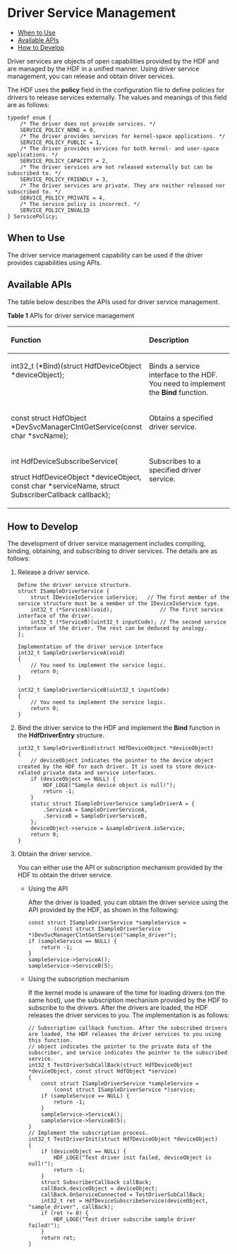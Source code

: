 # Driver Service Management<a name="EN-US_TOPIC_0000001052777057"></a>

-   [When to Use](#section14244270117)
-   [Available APIs](#section1432412561722)
-   [How to Develop](#section393515164416)

Driver services are objects of open capabilities provided by the HDF and are managed by the HDF in a unified manner. Using driver service management, you can release and obtain driver services.

The HDF uses the  **policy**  field in the configuration file to define policies for drivers to release services externally. The values and meanings of this field are as follows:

```
typedef enum {
    /* The driver does not provide services. */
    SERVICE_POLICY_NONE = 0,
    /* The driver provides services for kernel-space applications. */
    SERVICE_POLICY_PUBLIC = 1,
    /* The driver provides services for both kernel- and user-space applications. */
    SERVICE_POLICY_CAPACITY = 2,
    /* The driver services are not released externally but can be subscribed to. */
    SERVICE_POLICY_FRIENDLY = 3,
    /* The driver services are private. They are neither released nor subscribed to. */
    SERVICE_POLICY_PRIVATE = 4,
    /* The service policy is incorrect. */
    SERVICE_POLICY_INVALID
} ServicePolicy;
```

## When to Use<a name="section14244270117"></a>

The driver service management capability can be used if the driver provides capabilities using APIs.

## Available APIs<a name="section1432412561722"></a>

The table below describes the APIs used for driver service management.

**Table  1**  APIs for driver service management

<a name="table8431122013592"></a>
<table><thead align="left"><tr id="row13431820135919"><th class="cellrowborder" valign="top" width="50%" id="mcps1.2.3.1.1"><p id="p1670132714592"><a name="p1670132714592"></a><a name="p1670132714592"></a><strong id="b12478202911367"><a name="b12478202911367"></a><a name="b12478202911367"></a>Function</strong></p>
</th>
<th class="cellrowborder" valign="top" width="50%" id="mcps1.2.3.1.2"><p id="p770172785910"><a name="p770172785910"></a><a name="p770172785910"></a><strong id="b134538148443950"><a name="b134538148443950"></a><a name="b134538148443950"></a>Description</strong></p>
</th>
</tr>
</thead>
<tbody><tr id="row1743112017594"><td class="cellrowborder" valign="top" width="50%" headers="mcps1.2.3.1.1 "><p id="p18601333135911"><a name="p18601333135911"></a><a name="p18601333135911"></a>int32_t (*Bind)(struct HdfDeviceObject *deviceObject);</p>
</td>
<td class="cellrowborder" valign="top" width="50%" headers="mcps1.2.3.1.2 "><p id="p46015332591"><a name="p46015332591"></a><a name="p46015332591"></a>Binds a service interface to the HDF. You need to implement the <strong id="b876584084419"><a name="b876584084419"></a><a name="b876584084419"></a>Bind</strong> function.</p>
</td>
</tr>
<tr id="row1543212045914"><td class="cellrowborder" valign="top" width="50%" headers="mcps1.2.3.1.1 "><p id="p19601163314590"><a name="p19601163314590"></a><a name="p19601163314590"></a>const struct HdfObject *DevSvcManagerClntGetService(const char *svcName);</p>
</td>
<td class="cellrowborder" valign="top" width="50%" headers="mcps1.2.3.1.2 "><p id="p1601123318598"><a name="p1601123318598"></a><a name="p1601123318598"></a>Obtains a specified driver service.</p>
</td>
</tr>
<tr id="row20432162019594"><td class="cellrowborder" valign="top" width="50%" headers="mcps1.2.3.1.1 "><p id="p960173310590"><a name="p960173310590"></a><a name="p960173310590"></a>int HdfDeviceSubscribeService(</p>
<p id="p126021533165915"><a name="p126021533165915"></a><a name="p126021533165915"></a>struct HdfDeviceObject *deviceObject, const char *serviceName, struct SubscriberCallback callback);</p>
</td>
<td class="cellrowborder" valign="top" width="50%" headers="mcps1.2.3.1.2 "><p id="p06029334597"><a name="p06029334597"></a><a name="p06029334597"></a>Subscribes to a specified driver service.</p>
</td>
</tr>
</tbody>
</table>

## How to Develop<a name="section393515164416"></a>

The development of driver service management includes compiling, binding, obtaining, and subscribing to driver services. The details are as follows:

1.  Release a driver service.

    ```
    Define the driver service structure.
    struct ISampleDriverService {
        struct IDeviceIoService ioService;   // The first member of the service structure must be a member of the IDeviceIoService type.
        int32_t (*ServiceA)(void);               // The first service interface of the driver.
        int32_t (*ServiceB)(uint32_t inputCode); // The second service interface of the driver. The rest can be deduced by analogy.
    };
    
    Implementation of the driver service interface
    int32_t SampleDriverServiceA(void)
    {
        // You need to implement the service logic.
        return 0;
    }
    
    int32_t SampleDriverServiceB(uint32_t inputCode)
    {
        // You need to implement the service logic.
        return 0;
    }
    ```

2.  Bind the driver service to the HDF and implement the  **Bind**  function in the  **HdfDriverEntry**  structure.

    ```
    int32_t SampleDriverBind(struct HdfDeviceObject *deviceObject)
    {
        // deviceObject indicates the pointer to the device object created by the HDF for each driver. It is used to store device-related private data and service interfaces.
        if (deviceObject == NULL) {
            HDF_LOGE("Sample device object is null!");
            return -1;
        }
        static struct ISampleDriverService sampleDriverA = {
            .ServiceA = SampleDriverServiceA,
            .ServiceB = SampleDriverServiceB,
        };
        deviceObject->service = &sampleDriverA.ioService;
        return 0;
    }
    ```

3.  Obtain the driver service.

    You can either use the API or subscription mechanism provided by the HDF to obtain the driver service.

    -   Using the API

        After the driver is loaded, you can obtain the driver service using the API provided by the HDF, as shown in the following:

        ```
        const struct ISampleDriverService *sampleService =
                (const struct ISampleDriverService *)DevSvcManagerClntGetService("sample_driver");
        if (sampleService == NULL) {
            return -1;
        }
        sampleService->ServiceA();
        sampleService->ServiceB(5);
        ```

    -   Using the subscription mechanism

        If the kernel mode is unaware of the time for loading drivers \(on the same host\), use the subscription mechanism provided by the HDF to subscribe to the drivers. After the drivers are loaded, the HDF releases the driver services to you. The implementation is as follows:

        ```
        // Subscription callback function. After the subscribed drivers are loaded, the HDF releases the driver services to you using this function.
        // object indicates the pointer to the private data of the subscriber, and service indicates the pointer to the subscribed service.
        int32_t TestDriverSubCallBack(struct HdfDeviceObject *deviceObject, const struct HdfObject *service)
        {
            const struct ISampleDriverService *sampleService =
                (const struct ISampleDriverService *)service;
            if (sampleService == NULL) {
                return -1;
            }
            sampleService->ServiceA();
            sampleService->ServiceB(5);
        }
        // Implement the subscription process.
        int32_t TestDriverInit(struct HdfDeviceObject *deviceObject)
        {
            if (deviceObject == NULL) {
                HDF_LOGE("Test driver init failed, deviceObject is null!");
                return -1;
            }
            struct SubscriberCallback callBack;
            callBack.deviceObject = deviceObject;
            callBack.OnServiceConnected = TestDriverSubCallBack;
            int32_t ret = HdfDeviceSubscribeService(deviceObject, "sample_driver", callBack);
            if (ret != 0) {
                HDF_LOGE("Test driver subscribe sample driver failed!");
            }
            return ret;
        }
        ```



